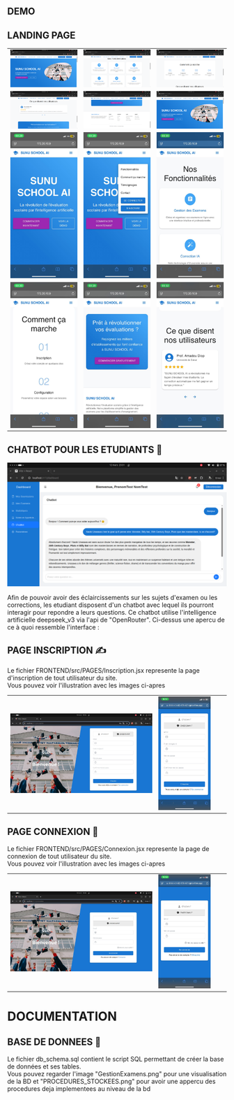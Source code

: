 <h2>DEMO</h2>
<h2>LANDING PAGE</h2>
<table>
    <tr>
        <td><img src="assets/1.png"></td>
        <td><img src="assets/2.png"></td>
        <td><img src="assets/3.png"></td>
    </tr>
    <tr>
        <td><img src="assets/4.png"></td>
        <td><img src="assets/5.png"></td>
        <td><img src="assets/1.png"></td>
    </tr>
    <tr>
        <td><img src="assets/1.jpeg"></td>
        <td><img src="assets/2.jpeg"></td>
        <td><img src="assets/3.jpeg"></td>
    </tr>
    <tr>
        <td><img src="assets/4.jpeg"></td>
        <td><img src="assets/5.jpeg"></td>
        <td><img src="assets/6.jpeg"></td>
    </tr>
</table>

<h2>CHATBOT POUR LES ETUDIANTS 🤖</h2>
<img src="assets/CHATBOT.png">
<p>Afin de pouvoir avoir des éclaircissements sur les sujets d'examen ou les corrections, les etudiant disposent d'un chatbot avec lequel ils pourront interagir pour repondre a leurs questions. Ce chatbot utilise l'intelligence artificielle deepseek_v3 via l'api de "OpenRouter". Ci-dessus une apercu de ce à quoi ressemble l'interface :</p>

<h2>PAGE INSCRIPTION ✍️</h2>
<p>Le fichier FRONTEND/src/PAGES/Inscription.jsx represente la page d'inscription de tout utilisateur du site. <br>Vous pouvez voir l'illustration avec les images ci-apres</br> </p>
  <table> 
      <tr>
        <td> <img src="assets/Inscription.jpg" alt="Page d'inscription via ordinateur" width="100%" /> </td>
        <td> <img src="assets/Inscription1.jpg" alt="Page d'inscription via téléphone" width="80%" /> </td>
      </tr>
  </table>
  <h2>PAGE CONNEXION 🔑</h2>
<p>Le fichier FRONTEND/src/PAGES/Connexion.jsx represente la page de connexion de tout utilisateur du site. <br>Vous pouvez voir l'illustration avec les images ci-apres</br> </p>
  <table> 
      <tr>
        <td> <img src="assets/Connexion.jpg" alt="Page de connexion via ordinateur" width="100%" /> </td>
        <td> <img src="assets/Connexion1.jpg" alt="Page de connexion via téléphone" width="80%" /> </td>
      </tr>
  </table>
<h1>DOCUMENTATION</h1>
<h2>BASE DE DONNEES 🚀</h2>
<p>Le fichier db_schema.sql contient le script SQL permettant de créer la base de données et ses tables. <br> Vous pouvez regarder l'image "GestionExamens.png" pour une visualisation de la BD et "PROCEDURES_STOCKEES.png" pour avoir une appercu des procedures deja implementees au niveau de la bd</p>
